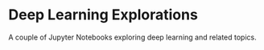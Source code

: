 # Deep Learning Explorations

A couple of Jupyter Notebooks exploring deep learning and related topics.

